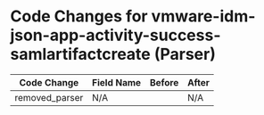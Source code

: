 # Code Changes for vmware-idm-json-app-activity-success-samlartifactcreate (Parser)

| Code Change | Field Name | Before | After |
|-------------|------------|--------|-------|
| removed_parser | N/A |  | N/A |